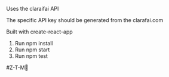 Uses the claraifai API 

The specific API key should be generated from the clarafai.com

Built with create-react-app

1. Run npm install
2. Run npm start
3. Run npm test 

#Z-T-M💪
